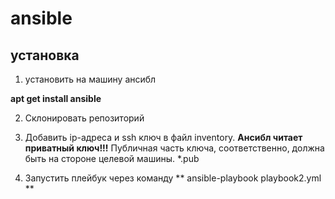 # ansible
## установка

1. установить на машину ансибл 

**apt get install ansible**

2. Склонировать репозиторий

3. Добавить ip-адреса и ssh ключ в файл inventory. **Ансибл читает приватный ключ!!!**
   Публичная часть ключа, соответственно, должна быть на стороне целевой машины. *.pub

4. Запустить плейбук через команду ** ansible-playbook playbook2.yml **
